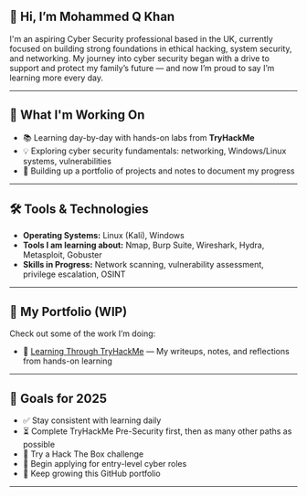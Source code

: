 ## 👋 Hi, I’m Mohammed Q Khan  

I'm an aspiring Cyber Security professional based in the UK, currently focused on building strong foundations in ethical hacking, system security, and networking. My journey into cyber security began with a drive to support and protect my family’s future — and now I’m proud to say I’m learning more every day.

---

## 🧠 What I'm Working On

- 📚 Learning day-by-day with hands-on labs from **TryHackMe**
- 💡 Exploring cyber security fundamentals: networking, Windows/Linux systems, vulnerabilities
- 🔐 Building up a portfolio of projects and notes to document my progress

---

## 🛠️ Tools & Technologies

- **Operating Systems:** Linux (Kali), Windows
- **Tools I am learning about:** Nmap, Burp Suite, Wireshark, Hydra, Metasploit, Gobuster
- **Skills in Progress:** Network scanning, vulnerability assessment, privilege escalation, OSINT

---
## 📁 My Portfolio (WIP)

Check out some of the work I’m doing:

- 🔗 [Learning Through TryHackMe](https://github.com/MQKGitHub/learning-through-tryhackme) — My writeups, notes, and reflections from hands-on learning

---

## 🎯 Goals for 2025

- ✅ Stay consistent with learning daily  
- ⏳ Complete TryHackMe Pre-Security first, then as many other paths as possible  
- 🧪 Try a Hack The Box challenge  
- 📄 Begin applying for entry-level cyber roles  
- 📂 Keep growing this GitHub portfolio

---

<!--
**MQKGitHub/MQKGitHub** is a ✨ _special_ ✨ repository because its `README.md` (this file) appears on your GitHub profile.

Here are some ideas to get you started:

- 🔭 I’m currently working on ...
- 🌱 I’m currently learning ...
- 👯 I’m looking to collaborate on ...
- 🤔 I’m looking for help with ...
- 💬 Ask me about ...
- 📫 How to reach me: ...
- 😄 Pronouns: ...
- ⚡ Fun fact: ...
-->
